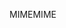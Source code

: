 <span data-ttu-id="b87d8-101">MIME</span><span class="sxs-lookup"><span data-stu-id="b87d8-101">MIME</span></span>